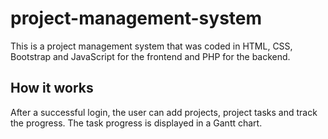 # project-management-system
This is a project management system that was coded in HTML, CSS, Bootstrap and JavaScript for the frontend and PHP for the backend.

## How it works
After a successful login, the user can add projects, project tasks and track the progress.
The task progress is displayed in a Gantt chart.
